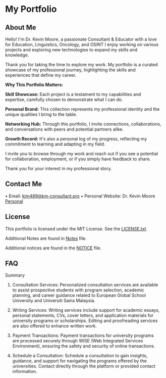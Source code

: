 # My Portfolio

## About Me

Hello! I'm Dr. Kevin Moore, a passionate Consultant & Educator with a love for Education, Linguistics, Oncology, and OSINT I enjoy working on various projects and exploring new technologies to expand my skills and knowledge.

Thank you for taking the time to explore my work. My portfolio is a curated showcase of my professional journey, highlighting the skills and experiences that define my career. 

**Why This Portfolio Matters:**

**Skill Showcase:** Each project is a testament to my capabilities and expertise, carefully chosen to demonstrate what I can do.
  
**Personal Brand:** This collection represents my professional identity and the unique qualities I bring to the table.
  
**Networking Hub:** Through this portfolio, I invite connections, collaborations, and conversations with peers and potential partners alike.
  
**Growth Record:** It's also a personal log of my progress, reflecting my commitment to learning and adapting in my field.

I invite you to browse through my work and reach out if you see a potential for collaboration, employment, or if you simply have feedback to share.

Thank you for your interest in my professional story.


## Contact Me

• Email: kjm489@km-consultant.pro
• Personal Website: Dr. Kevin Moore [Personal](https://kjm489.github.io)

## License

This portfolio is licensed under the MIT License. See the [LICENSE.txt](LICENSE.txt).

Additional Notes are found in [Notes](Notes.txt) file.

Additional notices are found in the
    [NOTICE](https://github.com/Kjm489/Kjm489.github.io/blob/main/NOTICE.txt) file.

## FAQ

Summary

1. Consultation Services: 
Personalized consultation services are available to assist prospective students with program selection, academic planning, and career guidance related to European Global School University and Universiti Sains Malaysia.

2. Writing Services: 
Writing services include support for academic essays, personal statements, CVs, cover letters, and application materials for university programs or scholarships. Editing and proofreading services are also offered to enhance written work.

3. Payment Transactions: 
Payment transactions for university programs are processed securely through WISE (Web Integrated Services Environment), ensuring the safety and security of online transactions.

4. Schedule a Consultation: 
Schedule a consultation to gain insights, guidance, and support for navigating the programs offered by the universities. Contact directly through the platform or provided contact information.

